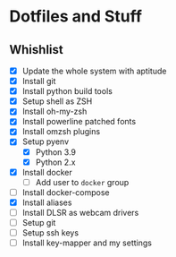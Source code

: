 # Dotfiles and Stuff

## Whishlist

* [x] Update the whole system with aptitude
* [x] Install git
* [x] Install python build tools
* [x] Setup shell as ZSH
* [x] Install oh-my-zsh
* [x] Install powerline patched fonts
* [x] Install omzsh plugins
* [x] Setup pyenv
  * [x] Python 3.9
  * [x] Python 2.x
* [x] Install docker
  * [ ] Add user to `docker` group
* [ ] Install docker-compose
* [x] Install aliases
* [ ] Install DLSR as webcam drivers
* [ ] Setup git
* [ ] Setup ssh keys
* [ ] Install key-mapper and my settings
